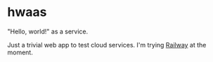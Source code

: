 # hwaas

"Hello, world!" as a service.

Just a trivial web app to test cloud services. I'm trying
[Railway](https://railway.app) at the moment.
